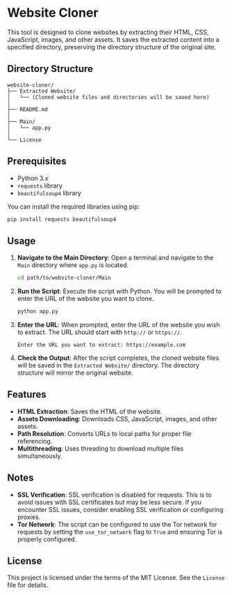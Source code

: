 # Website Cloner

This tool is designed to clone websites by extracting their HTML, CSS, JavaScript, images, and other assets. It saves the extracted content into a specified directory, preserving the directory structure of the original site.

## Directory Structure

```
website-cloner/
├── Extracted Website/
│   └── (Cloned website files and directories will be saved here)
│
├── README.md
│
├── Main/
│   └── app.py
│
└── License
```

## Prerequisites

- Python 3.x
- `requests` library
- `beautifulsoup4` library

You can install the required libraries using pip:

```bash
pip install requests beautifulsoup4
```

## Usage

1. **Navigate to the Main Directory**: Open a terminal and navigate to the `Main` directory where `app.py` is located.

    ```bash
    cd path/to/website-cloner/Main
    ```

2. **Run the Script**: Execute the script with Python. You will be prompted to enter the URL of the website you want to clone.

    ```bash
    python app.py
    ```

3. **Enter the URL**: When prompted, enter the URL of the website you wish to extract. The URL should start with `http://` or `https://`.

    ```text
    Enter the URL you want to extract: https://example.com
    ```

4. **Check the Output**: After the script completes, the cloned website files will be saved in the `Extracted Website/` directory. The directory structure will mirror the original website.

## Features

- **HTML Extraction**: Saves the HTML of the website.
- **Assets Downloading**: Downloads CSS, JavaScript, images, and other assets.
- **Path Resolution**: Converts URLs to local paths for proper file referencing.
- **Multithreading**: Uses threading to download multiple files simultaneously.

## Notes

- **SSL Verification**: SSL verification is disabled for requests. This is to avoid issues with SSL certificates but may be less secure. If you encounter SSL issues, consider enabling SSL verification or configuring proxies.
- **Tor Network**: The script can be configured to use the Tor network for requests by setting the `use_tor_network` flag to `True` and ensuring Tor is properly configured.

## License

This project is licensed under the terms of the MIT License. See the `License` file for details.
